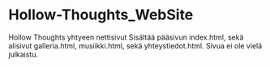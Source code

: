 # Hollow-Thoughts_WebSite
Hollow Thoughts yhtyeen nettisivut
Sisältää pääsivun index.html, sekä alisivut galleria.html, 
musiikki.html, sekä yhteystiedot.html.
Sivua ei ole vielä julkaistu.
